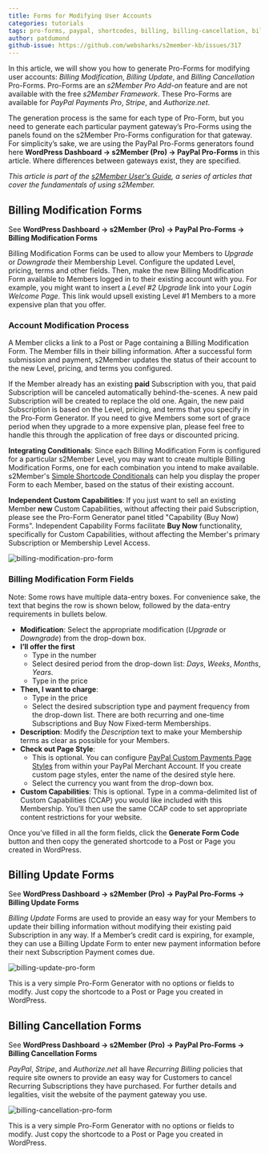 ```yaml
---
title: Forms for Modifying User Accounts
categories: tutorials
tags: pro-forms, paypal, shortcodes, billing, billing-cancellation, billing-modification, billing-update
author: patdumond
github-issue: https://github.com/websharks/s2member-kb/issues/317
---
```


In this article, we will show you how to generate Pro-Forms for modifying user accounts: *Billing Modification*, *Billing Update*, and *Billing Cancellation* Pro-Forms. Pro-Forms are an *s2Member Pro Add-on* feature and are not available with the free *s2Member Framework*. These Pro-Forms are available for *PayPal Payments Pro*, *Stripe*, and *Authorize.net*.

The generation process is the same for each type of Pro-Form, but you need to generate each particular payment gateway’s Pro-Forms using the panels found on the s2Member Pro-Forms configuration for that gateway. For simplicity’s sake, we are using the PayPal Pro-Forms generators found here **WordPress Dashboard → s2Member (Pro) → PayPal Pro-Forms** in this article. Where differences between gateways exist, they are specified.

*This article is part of the [s2Member User's Guide](http://s2member.com/kb/kb-tag/s2member-users-guide/&sa=D&ust=1470254380914000&usg=AFQjCNHgE98nZQ3WeJbrmy8j0Xnjoka2Jg), a series of articles that cover the fundamentals of using s2Member.*

## Billing Modification Forms

See **WordPress Dashboard → s2Member (Pro) → PayPal Pro-Forms → Billing Modification Forms**

Billing Modification Forms can be used to allow your Members to *Upgrade* or *Downgrade* their Membership Level. Configure the updated Level, pricing, terms and other fields. Then, make the new Billing Modification Form available to Members logged in to their existing account with you. For example, you might want to insert a *Level #2 Upgrade* link into your *Login Welcome Page*. This link would upsell existing Level #1 Members to a more expensive plan that you offer.

### Account Modification Process

A Member clicks a link to a Post or Page containing a Billing Modification Form. The Member fills in their billing information. After a successful form submission and payment, s2Member updates the status of their account to the new Level, pricing, and terms you configured.

If the Member already has an existing **paid**  Subscription with you, that paid Subscription will be canceled automatically behind-the-scenes.  A new paid Subscription will be created to replace the old one. Again, the new paid Subscription is based on the Level, pricing, and terms that you specify in the Pro-Form Generator. If you need to give Members some sort of grace period when they upgrade to a more expensive plan, please feel free to handle this through the application of free days or discounted pricing.

**Integrating Conditionals**: Since each Billing Modification Form is configured for a particular s2Member Level, you may want to create multiple Billing Modification Forms, one for each combination you intend to make available. s2Member's [Simple Shortcode Conditionals](http://s2member.com/kb-article/s2if-simple-shortcode-conditionals/) can help you display the proper Form to each Member, based on the status of their existing account. 

**Independent Custom Capabilities**: If you just want to sell an existing Member **new** Custom Capabilities, without affecting their paid Subscription, please see the Pro-Form Generator panel titled "Capability (Buy Now) Forms". Independent Capability Forms facilitate **Buy Now** functionality, specifically for Custom Capabilities, without affecting the Member's primary Subscription or Membership Level Access.

![billing-modification-pro-form](https://cloud.githubusercontent.com/assets/9320495/17380517/87788cc4-5995-11e6-821a-5cf73a28efac.jpg)

### Billing Modification Form Fields

Note: Some rows have multiple data-entry boxes. For convenience sake, the text that begins the row is shown below, followed by the data-entry requirements in bullets below.

- **Modification**: Select the appropriate modification (_Upgrade_ or _Downgrade_) from the drop-down box. 
- **I’ll offer the first**
     - Type in the number 
     - Select desired period from the drop-down list: *Days*, *Weeks*, *Months*, *Years*.
     - Type in the price 
- **Then, I want to charge**:
     - Type in the price     
     - Select the desired subscription type and payment frequency from the drop-down list. There are both recurring and one-time Subscriptions and Buy Now
Fixed-term Memberships. 
- **Description**: Modify the *Description* text to make your Membership terms as clear as possible for your Members.
- **Check out Page Style**:
     -  This is optional. You can configure [PayPal Custom Payments Page Styles](https://www.paypal.com/customize) from within your PayPal Merchant Account. If you create custom page styles, enter the name of the desired style here.
     - Select the currency you want from the drop-down box. 
- **Custom Capabilities**: This is optional. Type in a comma-delimited list of Custom Capabilities (CCAP) you would like included with this Membership. You’ll then use the same CCAP code to set appropriate content restrictions for your website.

Once you’ve filled in all the form fields, click the **Generate Form Code** button and then copy the generated shortcode to a Post or Page you created in WordPress.

## Billing Update Forms

See **WordPress Dashboard → s2Member (Pro) → PayPal Pro-Forms → Billing Update Forms**

*Billing Update* Forms are used to provide an easy way for your Members to update their billing information without modifying their existing paid Subscription in any way. If a Member’s credit card is expiring, for example, they can use a Billing Update Form to enter new payment information before their next Subscription Payment comes due.

![billing-update-pro-form](https://cloud.githubusercontent.com/assets/9320495/17380530/a06cbb38-5995-11e6-8875-1ebf63cd9ffd.jpg)

This is a very simple Pro-Form Generator with no options or fields to modify. Just copy the shortcode to a Post or Page you created in WordPress.

## Billing Cancellation Forms

See **WordPress Dashboard → s2Member (Pro) → PayPal Pro-Forms → Billing Cancellation Forms**

*PayPal*, *Stripe*, and *Authorize.net* all have *Recurring Billing* policies that require site owners to provide an easy way for Customers to cancel Recurring Subscriptions they have purchased. For further details and legalities, visit the website of the payment gateway you use.

![billing-cancellation-pro-form](https://cloud.githubusercontent.com/assets/9320495/17380665/3ef8f1ae-5996-11e6-98c8-ad602ab8715a.jpg)

This is a very simple Pro-Form Generator with no options or fields to modify. Just copy the shortcode to a Post or Page you created in WordPress.
